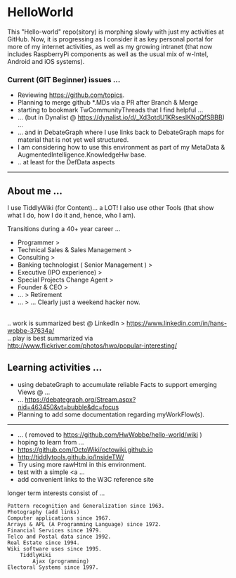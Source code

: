 # HelloWorld
This "Hello-world" repo(sitory) is morphing slowly with just my activities at GitHub.  Now, it is progressing as I consider it as key personal portal for more of my internet activities, as well as my growing intranet (that now includes RaspberryPi components as well as the usual mix of w-Intel, Android and iOS systems).

<h3> Current (GIT Beginner) issues ... </h3>

* Reviewing https://github.com/topics.
* Planning to merge github *.MDs via a PR after Branch & Merge
* starting to bookmark TwCommunityThreads that I find helpful ...
* ... (but in Dynalist @ https://dynalist.io/d/_Xd3otdU1KRsesIKNqQfSBBB) ...
* ... and in DebateGraph where I use links back to DebateGraph maps for material that is not yet well structured.
* I am considering how to use this environment as part of my MetaData & AugmentedIntelligence.KnowledgeHw base.
* .. at least for the DefData aspects

<hr>
<h2> About me ...</h2>

I use TiddlyWiki (for Content)... a LOT!  I also use other Tools (that show what I do, how I do it and, hence, who I am).

Transitions during a 40+ year career ...

* Programmer >
* Technical Sales & Sales Management > 
* Consulting > 
* Banking technologist ( Senior Management ) > 
* Executive (IPO experience) > 
* Special Projects Change Agent >
* Founder & CEO >
* ... > Retirement
* ... > ... Clearly just a weekend hacker now.

<br> .. work is summarized best @ LinkedIn > https://www.linkedin.com/in/hans-wobbe-37634a/
<br> .. play is best summarized via http://www.flickriver.com/photos/hwo/popular-interesting/

<h2> Learning activities ... </h2>

* using debateGraph to accumulate reliable Facts to support emerging Views @ ...
* ... https://debategraph.org/Stream.aspx?nid=463450&vt=bubble&dc=focus
* Planning to add some documentation regarding myWorkFlow(s).
<hr>

* ... ( removed to https://github.com/HwWobbe/hello-world/wiki )
* hoping to learn from ...
* https://github.com/OctoWiki/octowiki.github.io
* http://tiddlytools.github.io/InsideTW/
* Try using more rawHtml in this environment.
* test with a simple <a ...
* add convenient links to the W3C reference site

longer term interests consist of ...

    Pattern recognition and Generalization since 1963.
    Photography (add links)
    Computer applications since 1967.
    Arrays & APL (A Programming Language) since 1972.
    Financial Services since 1979.
    Telco and Postal data since 1992.
    Real Estate since 1994.
    Wiki software uses since 1995.
        TiddlyWiki
            Ajax (programming)
    Electoral Systems since 1997.
